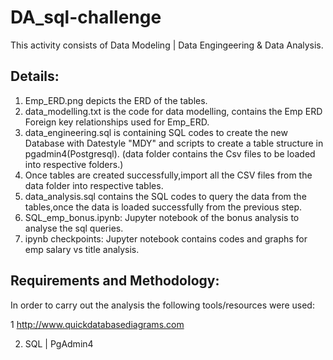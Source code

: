# DA_sql-challenge

This activity consists of Data Modeling | Data Engingeering & Data Analysis.


Details:
--------

1.  Emp_ERD.png depicts the ERD of the tables.
2.  data_modelling.txt is the code for data modelling, contains the Emp ERD Foreign key relationships used for Emp_ERD.
3.  data_engineering.sql is containing SQL codes to create the new Database with Datestyle "MDY" and scripts to create a table structure in pgadmin4(Postgresql).
    (data folder contains the Csv files to be loaded into respective folders.)
4.  Once tables are created successfully,import all the CSV files from the data folder into respective tables.
5.  data_analysis.sql contains the SQL codes  to query the data from the tables,once the data is loaded successfully from the previous step.
5.  SQL_emp_bonus.ipynb: Jupyter notebook of the bonus analysis to analyse the sql queries.
6.  ipynb checkpoints: Jupyter notebook contains codes and graphs for emp salary vs title analysis.

Requirements and Methodology:
----------------------------

In order to carry out the analysis the following tools/resources were used:

1 http://www.quickdatabasediagrams.com

2. SQL | PgAdmin4